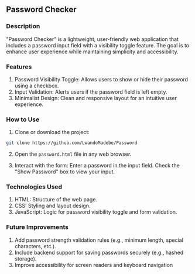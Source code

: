 ## Password Checker

### Description
"Password Checker" is a lightweight, user-friendly web application that includes a password input field with a visibility toggle feature. The goal is to enhance user experience while maintaining simplicity and accessibility.

### Features
1. Password Visibility Toggle: Allows users to show or hide their password using a checkbox.
2. Input Validation: Alerts users if the password field is left empty.
3. Minimalist Design: Clean and responsive layout for an intuitive user experience.

### How to Use
1. Clone or download the project:

```bash
git clone https://github.com/LwandoMadebe/Password
```

2. Open the `password.html` file in any web browser.

3. Interact with the form:
Enter a password in the input field.
Check the "Show Password" box to view your input.

### Technologies Used
1. HTML: Structure of the web page.
2. CSS: Styling and layout design.
3. JavaScript: Logic for password visibility toggle and form validation.

### Future Improvements
1. Add password strength validation rules (e.g., minimum length, special characters, etc.).
2. Include backend support for saving passwords securely (e.g., hashed storage).
3. Improve accessibility for screen readers and keyboard navigation
